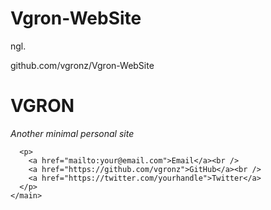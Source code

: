 # Vgron-WebSite
ngl. 

github.com/vgronz/Vgron-WebSite

<!DOCTYPE html>
<html lang="en">
  <head>
    <meta charset="UTF-8" />
    <title>VGRON</title>
    <meta name="description" content="VGRON" />
    <meta name="viewport" content="width=device-width, initial-scale=1" />
    <link rel="stylesheet" href="https://newcss.net/new.min.css" />
  </head>
  <body>
    <main>
      <h1>VGRON</h1>
      <p><em>Another minimal personal site</em></p>

      <p>
        <a href="mailto:your@email.com">Email</a><br />
        <a href="https://github.com/vgronz">GitHub</a><br />
        <a href="https://twitter.com/yourhandle">Twitter</a>
      </p>
    </main>
  </body>
  
</html>

